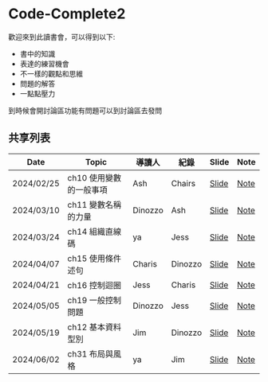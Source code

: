 # Code-Complete2


歡迎來到此讀書會，可以得到以下:

- 書中的知識
- 表達的練習機會
- 不一樣的觀點和思維
- 問題的解答
- 一點點壓力

到時候會開討論區功能有問題可以到討論區去發問
## 共享列表
|Date|Topic|導讀人|紀錄|Slide|Note|
|----|-----|----|----|----|----|
|2024/02/25|ch10 使用變數的一般事項|Ash|Chairs| [Slide](https://hackmd.io/@On5HxoAwSqe50wER3MNFZA/HkwOcuZnp) | [Note](https://github.com/Tech-Book-Community/Code-Complete-2/discussions/2)
|2024/03/10|ch11 變數名稱的力量|Dinozzo|Ash| [Slide](https://hackmd.io/@HC-Ting/BJcLcX9aT#/) | [Note](https://hackmd.io/c/tutorials-tw/%2Fs%2Ftutorials-tw)
|2024/03/24|ch14 組織直線碼|ya|Jess| [Slide](https://docs.google.com/presentation/d/1i5NQq52l7v4IyziRxSMo-Q06FVmEEIzCOF6LfEB0kCc/edit?usp=sharing) | [Note](https://www.notion.so/ch14-71eadee9135e4a2d8a3f6f0ec86c9ae9)
|2024/04/07|ch15 使用條件述句|Charis|Dinozzo| [Slide]() | [Note]()
|2024/04/21|ch16 控制迴圈|Jess|Charis| [Slide](https://www.canva.com/design/DAGCZvWhAuw/MZ_GgIrA6FZGPIumSOrtJQ/edit?utm_content=DAGCZvWhAuw&utm_campaign=designshare&utm_medium=link2&utm_source=sharebutton) | [Note]()
|2024/05/05|ch19 一般控制問題|Dinozzo|Jess| [Slide]() | [Note](https://www.notion.so/ch19-cc8a6b1115b541a0bfe3a6c5836a8ec9)
|2024/05/19|ch12 基本資料型別|Jim|Dinozzo| [Slide]() | [Note]()
|2024/06/02|ch31 布局與風格|ya|Jim| [Slide]() | [Note]()
